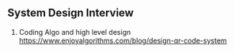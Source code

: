 ## System Design Interview

1. Coding Algo and high level design 
https://www.enjoyalgorithms.com/blog/design-qr-code-system